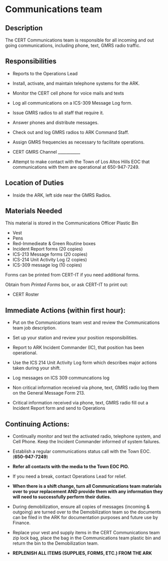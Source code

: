 # Communications team

## Description

The CERT Communications team is responsible for all incoming and out going communications, including phone,
text, GMRS radio traffic.

## Responsibilities

* Reports to the Operations Lead

* Install, activate, and maintain telephone systems for the ARK.

* Monitor the CERT cell phone for voice mails and texts

* Log all communications on a ICS-309 Message Log form.

* Issue GMRS radios to all staff that require it.

* Answer phones and distribute messages.

* Check out and log GMRS radios to ARK Command Staff.

* Assign GMRS frequencies as necessary to facilitate operations.

* CERT GMRS Channel \_\_\_\_\_\_\_\_\_\_\_

* Attempt to make contact with the Town of Los Altos Hills EOC that communications with them are operational at 650-947-7249.

## Location of Duties

* Inside the ARK, left side near the GMRS Radios.

## Materials Needed

This material is stored in the Communications Officer Plastic Bin

* Vest
* Pens
* Red-Immedieate & Green Routine boxes
* Incident Report forms (20 copies)
* ICS-213 Message forms (20 copies)
* ICS-214 Unit Activity Log (2 copies)
* ICS-309 message log (10 copies)

Forms can be printed from CERT-IT if you need additional forms.

Obtain from *Printed Forms* box, or ask CERT-IT to print out:

* CERT Roster

## Immediate Actions \(within first hour\):

* Put on the Communications team vest and review the Communications team job description.

* Set up your station and review your position responsibilities.

* Report to ARK Incident Commander \(IC\), that position has been operational.

* Use the ICS 214 Unit Activity Log form which describes major actions taken during your shift.

* Log messages on ICS 309 communcations log

* Non critical information received via phone, text, GMRS radio log them on the General Message Form 213.

* Critical information received via phone, text, GMRS radio fill out a Incident Report form and send to Operations

## Continuing Actions:

* Continually monitor and test the activated radio, telephone system, and Cell Phone. Keep the Incident Commander informed of system failures.

* Establish a regular communications status call with the Town EOC. (**650-947-7249**)

* **Refer all contacts with the media to the Town EOC PIO.**

* If you need a break, contact Operations Lead for relief.

* **When there is a shift change, turn all Communications team materials over to your replacement
AND provide them with any information they will need to successfully perform their duties.**

* During demobilization, ensure all copies of messages \(incoming & outgoing\) are turned over
to the Demobilization team so the documents can be filed in the ARK for documentation purposes and future use by Finance.

*  Replace your vest and supply items in the CERT Communications team zip lock bag, place
the bag in the Communications team plastic bin and return the bin to the Demobilization team.

* **REPLENISH ALL ITEMS \(SUPPLIES, FORMS, ETC.\) FROM THE ARK**



